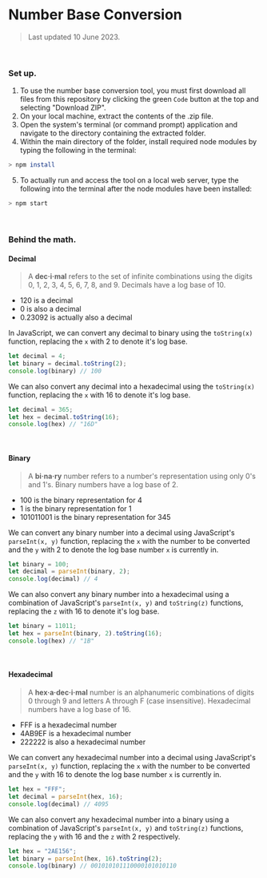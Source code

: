 # Number Base Conversion
> Last updated 10 June 2023.

<br>


### Set up.
1. To use the number base conversion tool, you must first download all files from this repository by clicking the green `Code` button at the top and selecting "Download ZIP".
2. On your local machine, extract the contents of the .zip file.
3. Open the system's terminal (or command prompt) application and navigate to the directory containing the extracted folder.
4. Within the main directory of the folder, install required node modules by typing the following in the terminal:
```bash
> npm install
```
5. To actually run and access the tool on a local web server, type the following into the terminal after the node modules have been installed:
```bash
> npm start
```

<br>


### Behind the math.
#### Decimal
> A **dec·i·mal** refers to the set of infinite combinations using the digits 0, 1, 2, 3, 4, 5, 6, 7, 8, and 9. Decimals have a log base of 10.
* 120 is a decimal
* 0 is also a decimal
* 0.23092 is actually also a decimal

In JavaScript, we can convert any decimal to binary using the `toString(x)` function, replacing the `x` with 2 to denote it's log base.
```JavaScript
let decimal = 4;
let binary = decimal.toString(2);
console.log(binary) // 100
```

We can also convert any decimal into a hexadecimal using the `toString(x)` function, replacing the `x` with 16 to denote it's log base.
```JavaScript
let decimal = 365;
let hex = decimal.toString(16);
console.log(hex) // "16D"
```

<br>

#### Binary
> A **bi·na·ry** number refers to a number's representation using only 0's and 1's. Binary numbers have a log base of 2.
* 100 is the binary representation for 4
* 1 is the binary representation for 1
* 101011001 is the binary representation for 345

We can convert any binary number into a decimal using JavaScript's `parseInt(x, y)` function, replacing the `x` with the number to be converted and the `y` with 2 to denote the log base number `x` is currently in.
```JavaScript
let binary = 100;
let decimal = parseInt(binary, 2);
console.log(decimal) // 4
```

We can also convert any binary number into a hexadecimal using a combination of JavaScript's `parseInt(x, y)` and `toString(z)` functions, replacing the `z` with 16 to denote it's log base.
```JavaScript
let binary = 11011;
let hex = parseInt(binary, 2).toString(16);
console.log(hex) // "1B"
```

<br>


#### Hexadecimal
> A **hex·a·dec·i·mal** number is an alphanumeric combinations of digits 0 through 9 and letters A through F (case insensitive). Hexadecimal numbers have a log base of 16.
* FFF is a hexadecimal number
* 4AB9EF is a hexadecimal number
* 222222 is also a hexadecimal number

We can convert any hexadecimal number into a decimal using JavaScript's `parseInt(x, y)` function, replacing the `x` with the number to be converted and the `y` with 16 to denote the log base number `x` is currently in.
```JavaScript
let hex = "FFF";
let decimal = parseInt(hex, 16);
console.log(decimal) // 4095
```

We can also convert any hexadecimal number into a binary using a combination of JavaScript's `parseInt(x, y)` and `toString(z)` functions, replacing the `y` with 16 and the `z` with 2 respectively.
```JavaScript
let hex = "2AE156";
let binary = parseInt(hex, 16).toString(2);
console.log(binary) // 001010101110000101010110
```
